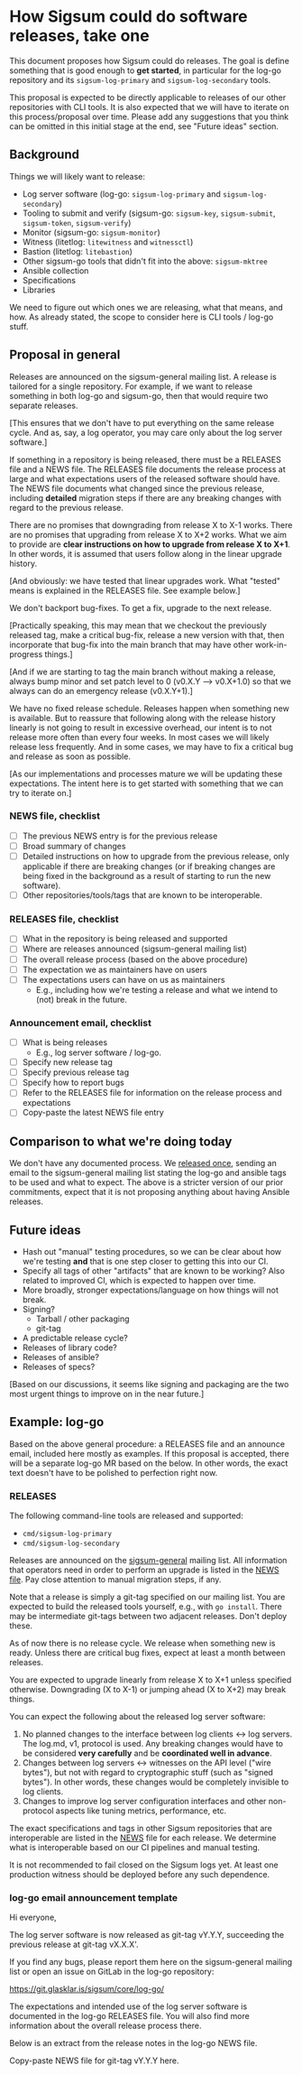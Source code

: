 # How Sigsum could do software releases, take one

This document proposes how Sigsum could do releases.  The goal is define
something that is good enough to **get started**, in particular for the log-go
repository and its `sigsum-log-primary` and `sigsum-log-secondary` tools.

This proposal is expected to be directly applicable to releases of our other
repositories with CLI tools.  It is also expected that we will have to iterate
on this process/proposal over time.  Please add any suggestions that you think
can be omitted in this initial stage at the end, see "Future ideas" section.

## Background

Things we will likely want to release:

  - Log server software (log-go: `sigsum-log-primary` and `sigsum-log-secondary`)
  - Tooling to submit and verify (sigsum-go: `sigsum-key`, `sigsum-submit`,
    `sigsum-token`, `sigsum-verify`)
  - Monitor (sigsum-go: `sigsum-monitor`)
  - Witness (litetlog: `litewitness` and `witnessctl`)
  - Bastion (litetlog: `litebastion`)
  - Other sigsum-go tools that didn't fit into the above: `sigsum-mktree`
  - Ansible collection
  - Specifications
  - Libraries

We need to figure out which ones we are releasing, what that means, and how.  As
already stated, the scope to consider here is CLI tools / log-go stuff.

## Proposal in general

Releases are announced on the sigsum-general mailing list.  A release is
tailored for a single repository.  For example, if we want to release something
in both log-go and sigsum-go, then that would require two separate releases.

[This ensures that we don't have to put everything on the same release cycle.
And as, say, a log operator, you may care only about the log server software.]

If something in a repository is being released, there must be a RELEASES file
and a NEWS file.  The RELEASES file documents the release process at large and
what expectations users of the released software should have.  The NEWS file
documents what changed since the previous release, including **detailed** migration
steps if there are any breaking changes with regard to the previous release.

There are no promises that downgrading from release X to X-1 works.  There are
no promises that upgrading from release X to X+2 works.  What we aim to provide
are **clear instructions on how to upgrade from release X to X+1**.  In other
words, it is assumed that users follow along in the linear upgrade history.

[And obviously: we have tested that linear upgrades work.  What "tested" means
is explained in the RELEASES file.  See example below.]

We don't backport bug-fixes.  To get a fix, upgrade to the next release.

[Practically speaking, this may mean that we checkout the previously released
tag, make a critical bug-fix, release a new version with that, then incorporate
that bug-fix into the main branch that may have other work-in-progress things.]

[And if we are starting to tag the main branch without making a release,
always bump minor and set patch level to 0 (v0.X.Y --> v0.X+1.0) so that we always
can do an emergency release (v0.X.Y+1).]

We have no fixed release schedule. Releases happen when something new is
available.  But to reassure that following along with the release history
linearly is not going to result in excessive overhead, our intent is to not
release more often than every four weeks.  In most cases we will likely release
less frequently.  And in some cases, we may have to fix a critical bug and
release as soon as possible.

[As our implementations and processes mature we will be updating these expectations.
The intent here is to get started with something that we can try to iterate on.]

### NEWS file, checklist

  - [ ] The previous NEWS entry is for the previous release
  - [ ] Broad summary of changes
  - [ ] Detailed instructions on how to upgrade from the previous release, only
    applicable if there are breaking changes (or if breaking changes are being
    fixed in the background as a result of starting to run the new software).
  - [ ] Other repositories/tools/tags that are known to be interoperable.

### RELEASES file, checklist

  - [ ] What in the repository is being released and supported
  - [ ] Where are releases announced (sigsum-general mailing list)
  - [ ] The overall release process (based on the above procedure)
  - [ ] The expectation we as maintainers have on users
  - [ ] The expectations users can have on us as maintainers
    - E.g., including how we're testing a release and what we intend to (not)
      break in the future.

### Announcement email, checklist

  - [ ] What is being releases
    - E.g., log server software / log-go.
  - [ ] Specify new release tag
  - [ ] Specify previous release tag 
  - [ ] Specify how to report bugs
  - [ ] Refer to the RELEASES file for information on the release process and
    expectations
  - [ ] Copy-paste the latest NEWS file entry

## Comparison to what we're doing today

We don't have any documented process.  We [released once][], sending an email to
the sigsum-general mailing list stating the log-go and ansible tags to be used
and what to expect.  The above is a stricter version of our prior commitments,
expect that it is not proposing anything about having Ansible releases.

## Future ideas

  - Hash out "manual" testing procedures, so we can be clear about how we're
    testing **and** that is one step closer to getting this into our CI.
  - Specify all tags of other "artifacts" that are known to be working?  Also
    related to improved CI, which is expected to happen over time.
  - More broadly, stronger expectations/language on how things will not break.
  - Signing?
    - Tarball / other packaging
    - git-tag
  - A predictable release cycle?
  - Releases of library code?
  - Releases of ansible?
  - Releases of specs?

[Based on our discussions, it seems like signing and packaging are the two most
urgent things to improve on in the near future.]

[released once]: https://lists.sigsum.org/mailman3/hyperkitty/list/sigsum-general@lists.sigsum.org/thread/3VBGVETN3Q44RFGVZJZDF4ZF4QLEMBC2/

## Example: log-go

Based on the above general procedure: a RELEASES file and an announce email,
included here mostly as examples.  If this proposal is accepted, there will be a
separate log-go MR based on the below.  In other words, the exact text doesn't
have to be polished to perfection right now.

### RELEASES

The following command-line tools are released and supported:

  - `cmd/sigsum-log-primary`
  - `cmd/sigsum-log-secondary`

Releases are announced on the [sigsum-general][] mailing list.  All information
that operators need in order to perform an upgrade is listed in the [NEWS
file](./NEWS).  Pay close attention to manual migration steps, if any.

Note that a release is simply a git-tag specified on our mailing list.  You are
expected to build the released tools yourself, e.g., with `go install`.  There
may be intermediate git-tags between two adjacent releases.  Don't deploy these.

As of now there is no release cycle.  We release when something new is ready.
Unless there are critical bug fixes, expect at least a month between releases.

You are expected to upgrade linearly from release X to X+1 unless specified
otherwise.  Downgrading (X to X-1) or jumping ahead (X to X+2) may break things.

You can expect the following about the released log server software:

  1. No planned changes to the interface between log clients <-> log servers.
     The log.md, v1, protocol is used.  Any breaking changes would have to be
     considered **very carefully** and be **coordinated well in advance**.
  2. Changes between log servers <-> witnesses on the API level ("wire bytes"),
     but not with regard to cryptographic stuff (such as "signed bytes").  In
     other words, these changes would be completely invisible to log clients.  
  3. Changes to improve log server configuration interfaces and other
     non-protocol aspects like tuning metrics, performance, etc.

The exact specifications and tags in other Sigsum repositories that are
interoperable are listed in the [NEWS](./NEWS) file for each release.  We
determine what is interoperable based on our CI pipelines and manual testing.

It is not recommended to fail closed on the Sigsum logs yet.  At
least one production witness should be deployed before any such dependence.

[sigsum-general]: https://lists.glasklarteknik.se/mailman3/postorius/lists/sigsum-general.lists.sigsum.org/

### log-go email announcement template

Hi everyone,

The log server software is now released as git-tag vY.Y.Y, succeeding
the previous release at git-tag vX.X.X'.

If you find any bugs, please report them here on the sigsum-general
mailing list or open an issue on GitLab in the log-go repository:

  https://git.glasklar.is/sigsum/core/log-go/

The expectations and intended use of the log server software is
documented in the log-go RELEASES file.  You will also find more
information about the overall release process there.

Below is an extract from the release notes in the log-go NEWS file.

  Copy-paste NEWS file for git-tag vY.Y.Y here.
